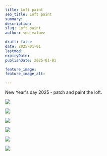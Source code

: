 ```yaml
---
title: Loft paint
seo_title: Loft paint
summary:
description:
slug: Loft paint
author: <no value>

draft: false
date: 2025-01-01
lastmod:
expiryDate:
publishDate: 2025-01-01

feature_image:
feature_image_alt:

---
```

New Year's day 2025 - patch and paint the loft.

![](/images/1410.jpeg)

![](/images/1406.jpeg)

![](/images/1416.jpeg)

![](/images/1419.jpeg)

![](/images/8443.jpeg)

![](/images/8444.jpeg)



